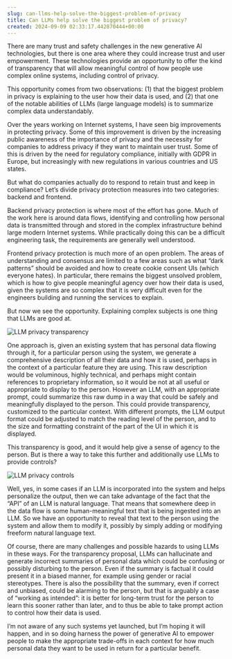 ```yaml
---  
slug: can-llms-help-solve-the-biggest-problem-of-privacy
title: Can LLMs help solve the biggest problem of privacy?
created: 2024-09-09 02:33:17.442870444+00:00
---  
```

There are many trust and safety challenges in the new generative AI technologies, but there is one area where they could increase trust and user empowerment. These technologies provide an opportunity to offer the kind of transparency that will allow meaningful control of how people use complex online systems, including control of privacy.

This opportunity comes from two observations: (1) that the biggest problem in privacy is explaining to the user how their data is used, and (2) that one of the notable abilities of LLMs (large language models) is to summarize complex data understandably.

Over the years working on Internet systems, I have seen big improvements in protecting privacy. Some of this improvement is driven by the increasing public awareness of the importance of privacy and the necessity for companies to address privacy if they want to maintain user trust. Some of this is driven by the need for regulatory compliance, initially with GDPR in Europe, but increasingly with new regulations in various countries and US states. 

But what do companies actually do to respond to retain trust and keep in compliance? Let’s divide privacy protection measures into two categories: backend and frontend.

Backend privacy protection is where most of the effort has gone. Much of the work here is around data flows, identifying and controlling how personal data is transmitted through and stored in the complex infrastructure behind large modern Internet systems. While practically doing this can be a difficult engineering task, the requirements are generally well understood.

Frontend privacy protection is much more of an open problem. The areas of understanding and consensus are limited to a few areas such as what “dark patterns” should be avoided and how to create cookie consent UIs (which everyone hates). In particular, there remains the biggest unsolved problem, which is how to give people meaningful agency over how their data is used, given the systems are so complex that it is very difficult even for the engineers building and running the services to explain.

But now we see the opportunity. Explaining complex subjects is one thing that LLMs are good at.

![LLM privacy transparency][1]

One approach is, given an existing system that has personal data flowing through it, for a particular person using the system, we generate a comprehensive description of all their data and how it is used, perhaps in the context of a particular feature they are using. This raw description would be voluminous, highly technical, and perhaps might contain references to proprietary information, so it would be not at all useful or appropriate to display to the person. However an LLM, with an appropriate prompt, could summarize this raw dump in a way that could be safely and meaningfully displayed to the person. This could provide transparency, customized to the particular context. With different prompts, the LLM output format could be adjusted to match the reading level of the person, and to the size and formatting constraint of the part of the UI in which it is displayed.

This transparency is good, and it would help give a sense of agency to the person. But is there a way to take this further and additionally use LLMs to provide controls?

![LLM privacy controls][2]

Well, yes, in some cases if an LLM is incorporated into the system and helps personalize the output, then we can take advantage of the fact that the “API” of an LLM is natural language. That means that somewhere deep in the data flow is some human-meaningful text that is being ingested into an LLM. So we have an opportunity to reveal that text to the person using the system and allow them to modify it, possibly by simply adding or modifying freeform natural language text.

Of course, there are many challenges and possible hazards to using LLMs in these ways. For the transparency proposal, LLMs can hallucinate and generate incorrect summaries of personal data which could be confusing or possibly disturbing to the person. Even if the summary is factual it could present it in a biased manner, for example using gender or racial stereotypes. There is also the possibility that the summary, even if correct and unbiased, could be alarming to the person, but that is arguably a case of “working as intended”: it is better for long-term trust for the person to learn this sooner rather than later, and to thus be able to take prompt action to control how their data is used.

I’m not aware of any such systems yet launched, but I’m hoping it will happen, and in so doing harness the power of generative AI to empower people to make the appropriate trade-offs in each context for how much personal data they want to be used in return for a particular benefit.

[1]: https://docs.google.com/drawings/d/1yh3apdPfw3SmznSAh850mjCUtJUUAKbiZk_Jl5Q-OTs/export/png
[2]: https://docs.google.com/drawings/d/1leF_2JYvL5IdZEp7tahWauli3LJ8ejp6sDGzQkP9oTg/export/png